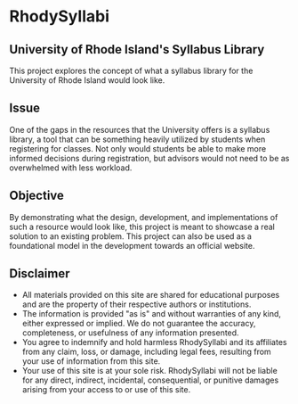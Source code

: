 # RhodySyllabi
## University of Rhode Island's Syllabus Library
This project explores the concept of what a syllabus library for the University of Rhode Island would look like. 
## Issue
One of the gaps in the resources that the University offers is a syllabus library, a tool that can be something heavily utilized by students when registering for classes.
Not only would students be able to make more informed decisions during registration, but advisors would not need to be as overwhelmed with less workload.

## Objective
By demonstrating what the design, development, and implementations of such a resource would look like, this project is meant to showcase a real solution to an existing problem. This project can also be used as a foundational model in the development towards an official website.

## Disclaimer
- All materials provided on this site are shared for educational purposes and are the property of their respective authors or institutions.
- The information is provided "as is" and without warranties of any kind, either expressed or implied. We do not guarantee the accuracy, completeness, or usefulness of any information presented.
- You agree to indemnify and hold harmless RhodySyllabi and its affiliates from any claim, loss, or damage, including legal fees, resulting from your use of information from this site.
- Your use of this site is at your sole risk. RhodySyllabi will not be liable for any direct, indirect, incidental, consequential, or punitive damages arising from your access to or use of this site.

